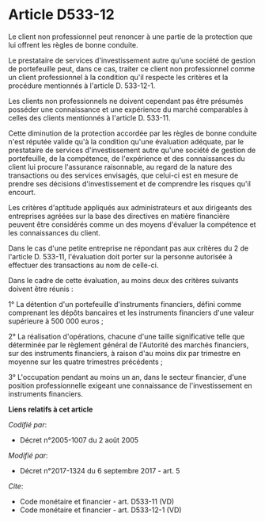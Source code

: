 # Article D533-12

Le client non professionnel peut renoncer à une partie de la protection que lui offrent les règles de bonne conduite. 

Le prestataire de services d'investissement autre qu'une société de gestion de portefeuille peut, dans ce cas, traiter ce
client non professionnel comme un client professionnel à la condition qu'il respecte les critères et la procédure mentionnés
à l'article D. 533-12-1. 

Les clients non professionnels ne doivent cependant pas être présumés posséder une connaissance et une expérience du marché
comparables à celles des clients mentionnés à l'article D. 533-11. 

Cette diminution de la protection accordée par les règles de bonne conduite n'est réputée valide qu'à la condition qu'une
évaluation adéquate, par le prestataire de services d'investissement autre qu'une société de gestion de portefeuille, de la
compétence, de l'expérience et des connaissances du client lui procure l'assurance raisonnable, au regard de la nature des
transactions ou des services envisagés, que celui-ci est en mesure de prendre ses décisions d'investissement et de comprendre
les risques qu'il encourt. 

Les critères d'aptitude appliqués aux administrateurs et aux dirigeants des entreprises agréées sur la base des directives en
matière financière peuvent être considérés comme un des moyens d'évaluer la compétence et les connaissances du client. 

Dans le cas d'une petite entreprise ne répondant pas aux critères du 2 de l'article D. 533-11, l'évaluation doit porter sur
la personne autorisée à effectuer des transactions au nom de celle-ci. 

Dans le cadre de cette évaluation, au moins deux des critères suivants doivent être réunis : 

1° La détention d'un portefeuille d'instruments financiers, défini comme comprenant les dépôts bancaires et les instruments
financiers d'une valeur supérieure à 500 000 euros ; 

2° La réalisation d'opérations, chacune d'une taille significative telle que déterminée par le règlement général de
l'Autorité des marchés financiers, sur des instruments financiers, à raison d'au moins dix par trimestre en moyenne sur les
quatre trimestres précédents ; 

3° L'occupation pendant au moins un an, dans le secteur financier, d'une position professionnelle exigeant une connaissance
de l'investissement en instruments financiers.

**Liens relatifs à cet article**

_Codifié par_:

  - Décret n°2005-1007 du 2 août 2005

_Modifié par_:

  - Décret n°2017-1324 du 6 septembre 2017 - art. 5

_Cite_:

  - Code monétaire et financier - art. D533-11 (VD)
  - Code monétaire et financier - art. D533-12-1 (VD)

